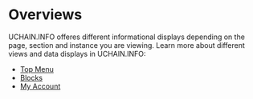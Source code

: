 # Overviews

UCHAIN.INFO offeres different informational displays depending on the page, section and instance you are viewing. Learn more about different views and data displays in UCHAIN.INFO:

* [Top Menu](top-menu.md)
* [Blocks](blocks.md)
* [My Account](../my-account/)





